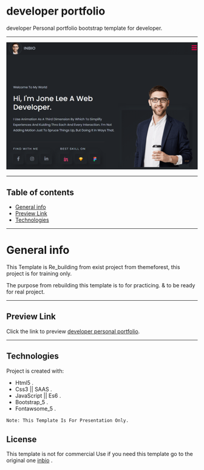# developer portfolio
developer Personal portfolio bootstrap template for developer.

<hr />
<img src="images/preview.png" alt="preview" />
<hr />

## Table of contents
* [General info](#general-info)
* [Preview Link](#preview-link)
* [Technologies](#technologies)

<hr />

# General info

This Template is Re_building from exist project from themeforest, this project is for training only.

The purpose from rebuilding this template is to for practicing. & to be ready for real project.

<hr />

## Preview Link
Click the link to preview [developer personal portfolio](https://ali-sabry.github.io/inbio-developer/).

<hr />

## Technologies
Project is created with:
* Html5             .
* Css3 || SAAS      .
* JavaScript || Es6 .
* Bootstrap_5       .
* Fontawsome_5      .



```bash
Note: This Template Is For Presentation Only.
```

## License
This template is not for commercial Use if you need this template go to the original one [inbio](https://themeforest.net/item/inbio-one-page-personal-portfolio-template/33188244) .
